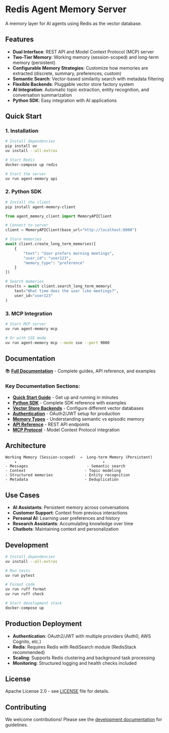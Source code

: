 # Redis Agent Memory Server

A memory layer for AI agents using Redis as the vector database.

## Features

- **Dual Interface**: REST API and Model Context Protocol (MCP) server
- **Two-Tier Memory**: Working memory (session-scoped) and long-term memory (persistent)
- **Configurable Memory Strategies**: Customize how memories are extracted (discrete, summary, preferences, custom)
- **Semantic Search**: Vector-based similarity search with metadata filtering
- **Flexible Backends**: Pluggable vector store factory system
- **AI Integration**: Automatic topic extraction, entity recognition, and conversation summarization
- **Python SDK**: Easy integration with AI applications

## Quick Start

### 1. Installation

```bash
# Install dependencies
pip install uv
uv install --all-extras

# Start Redis
docker-compose up redis

# Start the server
uv run agent-memory api
```

### 2. Python SDK

```bash
# Install the client
pip install agent-memory-client
```

```python
from agent_memory_client import MemoryAPIClient

# Connect to server
client = MemoryAPIClient(base_url="http://localhost:8000")

# Store memories
await client.create_long_term_memories([
    {
        "text": "User prefers morning meetings",
        "user_id": "user123",
        "memory_type": "preference"
    }
])

# Search memories
results = await client.search_long_term_memory(
    text="What time does the user like meetings?",
    user_id="user123"
)
```

### 3. MCP Integration

```bash
# Start MCP server
uv run agent-memory mcp

# Or with SSE mode
uv run agent-memory mcp --mode sse --port 9000
```

## Documentation

📚 **[Full Documentation](https://redis.github.io/agent-memory-server/)** - Complete guides, API reference, and examples

### Key Documentation Sections:

- **[Quick Start Guide](docs/quick-start.md)** - Get up and running in minutes
- **[Python SDK](docs/python-sdk.md)** - Complete SDK reference with examples
- **[Vector Store Backends](docs/vector-store-backends.md)** - Configure different vector databases
- **[Authentication](docs/authentication.md)** - OAuth2/JWT setup for production
- **[Memory Types](docs/memory-types.md)** - Understanding semantic vs episodic memory
- **[API Reference](docs/api.md)** - REST API endpoints
- **[MCP Protocol](docs/mcp.md)** - Model Context Protocol integration

## Architecture

```
Working Memory (Session-scoped)  →  Long-term Memory (Persistent)
    ↓                                      ↓
- Messages                          - Semantic search
- Context                          - Topic modeling
- Structured memories              - Entity recognition
- Metadata                         - Deduplication
```

## Use Cases

- **AI Assistants**: Persistent memory across conversations
- **Customer Support**: Context from previous interactions
- **Personal AI**: Learning user preferences and history
- **Research Assistants**: Accumulating knowledge over time
- **Chatbots**: Maintaining context and personalization

## Development

```bash
# Install dependencies
uv install --all-extras

# Run tests
uv run pytest

# Format code
uv run ruff format
uv run ruff check

# Start development stack
docker-compose up
```

## Production Deployment

- **Authentication**: OAuth2/JWT with multiple providers (Auth0, AWS Cognito, etc.)
- **Redis**: Requires Redis with RediSearch module (RedisStack recommended)
- **Scaling**: Supports Redis clustering and background task processing
- **Monitoring**: Structured logging and health checks included

## License

Apache License 2.0 - see [LICENSE](LICENSE) file for details.

## Contributing

We welcome contributions! Please see the [development documentation](docs/development.md) for guidelines.
